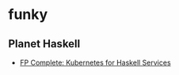 # funky

## Planet Haskell
- [FP Complete: Kubernetes for Haskell Services](https://www.fpcomplete.com/blog/2015/11/kubernetes)


